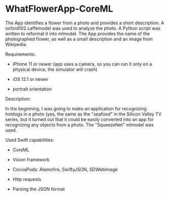 # WhatFlowerApp-CoreML
The App identifies a flower from a photo and provides a short description. A oxford102.caffemodel was used to analyze the photo. A Python script was written to reformat it into mlmodel. The App provides the name of the photographed flower, as well as a small description and an image from Wikipedia.

Requirements:

- iPhone 11 or newer (app uses a camera, so you can run it only on a physical device, the simulator will crash)

- iOS 12.1 or newer

- portrait orientation

Description:

In the beginning, I was going to make an application for recognizing hotdogs in a photo (yes, the same as the "seafood" in the Silicon Valley TV series, but it turned out that it could be easily converted into an app for recognizing any objects from a photo. The "SqueezeNet" mlmodel was used.

Used Swift capabilities:

- CoreML

- Vision framework

- CocoaPods: Alamofire, SwiftyJSON, SDWebImage

- Http requests

- Parsing the JSON format


